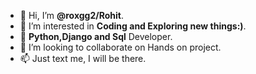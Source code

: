 - 👋 Hi, I’m **@roxgg2/Rohit**.
- 👀 I’m interested in **Coding and Exploring new things:)**.
- 🌱  **Python,Django and Sql** Developer.
- 💞️ I’m looking to collaborate on Hands on project.
- 📫 Just text me, I will be there.
<!---
roxgg2/roxgg2 is a ✨ special ✨ repository because its `README.md` (this file) appears on your GitHub profile.
You can click the Preview link to take a look at your changes.
--->
